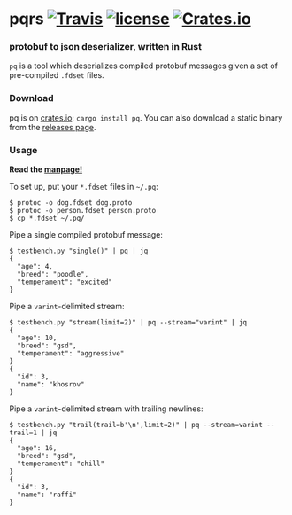 # pqrs [![Travis](https://img.shields.io/travis/sevagh/pq.svg)](https://travis-ci.org/sevagh/pq) [![license](https://img.shields.io/github/license/sevagh/pq.svg)](https://github.com/sevagh/pq/blob/master/LICENSE) [![Crates.io](https://img.shields.io/crates/v/pq.svg)](https://crates.io/crates/pq)

### protobuf to json deserializer, written in Rust

`pq` is a tool which deserializes compiled protobuf messages given a set of pre-compiled `.fdset` files.

### Download

pq is on [crates.io](https://crates.io/crates/pq): `cargo install pq`. You can also download a static binary from the [releases page](https://github.com/sevagh/pq/releases).

### Usage

**Read the [manpage!](https://sevagh.github.io/pq/)**

To set up, put your `*.fdset` files in `~/.pq`:

```
$ protoc -o dog.fdset dog.proto
$ protoc -o person.fdset person.proto
$ cp *.fdset ~/.pq/
```

Pipe a single compiled protobuf message:

```
$ testbench.py "single()" | pq | jq
{
  "age": 4,
  "breed": "poodle",
  "temperament": "excited"
}
```

Pipe a `varint`-delimited stream:

```
$ testbench.py "stream(limit=2)" | pq --stream="varint" | jq
{
  "age": 10,
  "breed": "gsd",
  "temperament": "aggressive"
}
{
  "id": 3,
  "name": "khosrov"
}
```

Pipe a `varint`-delimited stream with trailing newlines:

```
$ testbench.py "trail(trail=b'\n',limit=2)" | pq --stream=varint --trail=1 | jq
{
  "age": 16,
  "breed": "gsd",
  "temperament": "chill"
}
{
  "id": 3,
  "name": "raffi"
}
```
